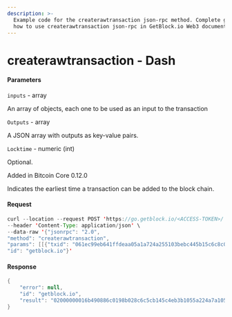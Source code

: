 ```yaml
---
description: >-
  Example code for the createrawtransaction json-rpc method. Сomplete guide on
  how to use createrawtransaction json-rpc in GetBlock.io Web3 documentation.
---
```


# createrawtransaction - Dash

#### Parameters

`inputs` - array

An array of objects, each one to be used as an input to the transaction

`Outputs` - array

A JSON array with outputs as key-value pairs.

`Locktime` - numeric (int)

Optional.

Added in Bitcoin Core 0.12.0

Indicates the earliest time a transaction can be added to the block chain.

#### Request

```java
curl --location --request POST 'https://go.getblock.io/<ACCESS-TOKEN>/' \
--header 'Content-Type: application/json' \
--data-raw '{"jsonrpc": "2.0",
"method": "createrawtransaction",
"params": [[{"txid": "061ec99eb641ffdeaa05a1a724a255103bebc445b15c6c8c028b19c08608496b", "vout": 1}], [{"ySutkc49Khpz1HQN8AfWNitVBLwqtyaxvv": 800}, {"yY6AmGopsZS31wy1JLHR9P6AC6owFaXwuh": 74.99}], 0],
"id": "getblock.io"}'
```

#### Response

```java
{
    "error": null,
    "id": "getblock.io",
    "result": "02000000016b490886c0198b028c6c5cb145c4eb3b1055a224a7a105aadeff41b69ec91e060100000000ffffffff0200205fa0120000001976a914485485425fa99504ec1638ac4213f3cfc9f32ef388acc0a8f9be010000001976a914811eacc14db8ebb5b64486dc43400c0226b428a488ac00000000"
}
```

